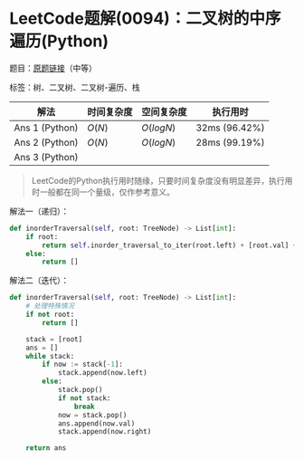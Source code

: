# LeetCode题解(0094)：二叉树的中序遍历(Python)

题目：[原题链接](https://leetcode-cn.com/problems/binary-tree-inorder-traversal/)（中等）

标签：树、二叉树、二叉树-遍历、栈

| 解法           | 时间复杂度 | 空间复杂度 | 执行用时      |
| -------------- | ---------- | ---------- | ------------- |
| Ans 1 (Python) | $O(N)$     | $O(logN)$  | 32ms (96.42%) |
| Ans 2 (Python) | $O(N)$     | $O(logN)$  | 28ms (99.19%) |
| Ans 3 (Python) |            |            |               |

>  LeetCode的Python执行用时随缘，只要时间复杂度没有明显差异，执行用时一般都在同一个量级，仅作参考意义。

解法一（递归）：

```python
def inorderTraversal(self, root: TreeNode) -> List[int]:
    if root:
        return self.inorder_traversal_to_iter(root.left) + [root.val] + self.inorder_traversal_to_iter(root.right)
    else:
        return []
```

解法二（迭代）：

```python
def inorderTraversal(self, root: TreeNode) -> List[int]:
    # 处理特殊情况
    if not root:
        return []

    stack = [root]
    ans = []
    while stack:
        if now := stack[-1]:
            stack.append(now.left)
        else:
            stack.pop()
            if not stack:
                break
            now = stack.pop()
            ans.append(now.val)
            stack.append(now.right)

    return ans
```